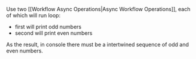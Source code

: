 Use two [[Workflow Async Operations|Async Workflow Operations]], each of which will run loop:
- first will print odd numbers
- second will print even numbers

As the result, in console there must be a intertwined sequence of odd and even numbers.

